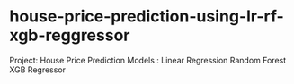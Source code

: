 # house-price-prediction-using-lr-rf-xgb-reggressor

Project: House Price Prediction 
 Models : Linear Regression
          Random Forest
          XGB Regressor
